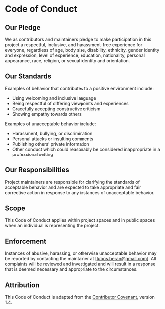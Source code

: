 # Code of Conduct

## Our Pledge

We as contributors and maintainers pledge to make participation in this project a respectful, inclusive, and harassment-free experience for everyone, regardless of age, body size, disability, ethnicity, gender identity and expression, level of experience, education, nationality, personal appearance, race, religion, or sexual identity and orientation.

## Our Standards

Examples of behavior that contributes to a positive environment include:

- Using welcoming and inclusive language  
- Being respectful of differing viewpoints and experiences  
- Gracefully accepting constructive criticism  
- Showing empathy towards others

Examples of unacceptable behavior include:

- Harassment, bullying, or discrimination  
- Personal attacks or insulting comments  
- Publishing others’ private information  
- Other conduct which could reasonably be considered inappropriate in a professional setting

## Our Responsibilities

Project maintainers are responsible for clarifying the standards of acceptable behavior and are expected to take appropriate and fair corrective action in response to any instances of unacceptable behavior.

## Scope

This Code of Conduct applies within project spaces and in public spaces when an individual is representing the project.

## Enforcement

Instances of abusive, harassing, or otherwise unacceptable behavior may be reported by contacting the maintainer at [lubos.beran@gmail.com]. All complaints will be reviewed and investigated and will result in a response that is deemed necessary and appropriate to the circumstances.

## Attribution

This Code of Conduct is adapted from the [Contributor Covenant](https://www.contributor-covenant.org), version 1.4.
